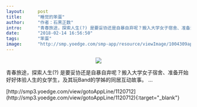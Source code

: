 ```yaml
---
layout:     post
title:      "睡觉的笨蛋"
author:     "作者：石黑正数"
intro:      "青春旅途，探索人生(?) 是要妥协还是自暴自弃呢？搬入大学女子宿舍、准备开始好好体验人生的女学生，及其玩Band的学姊的同居互动故事。 …"
date:       "2018-02-14 16:56:50"
tags:       "笨蛋"
image:      "http://smp.yoedge.com/smp-app/resource/viewImage/1004309appline.png"
---
```

<div style="text-align: center">
<p><img src="http://smp.yoedge.com/smp-app/resource/viewImage/1004309appline.png"/></p>
</div>
<p class="post-meta">
<span>青春旅途，探索人生(?) 是要妥协还是自暴自弃呢？搬入大学女子宿舍、准备开始好好体验人生的女学生，及其玩Band的学姊的同居互动故事。 …</span>
</p>
[http://smp3.yoedge.com/view/gotoAppLine/1120712](http://smp3.yoedge.com/view/gotoAppLine/1120712){:target="_blank"}


